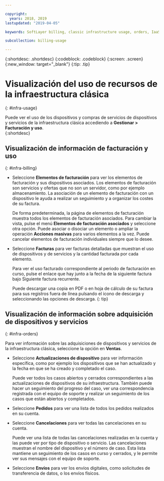 ```yaml
---

copyright:
  years: 2018, 2019
lastupdated: "2019-04-05"

keywords: SoftLayer billing, classic infrastructure usage, orders, IaaS usage, invoice

subcollection: billing-usage

---
```


{:shortdesc: .shortdesc}
{:codeblock: .codeblock}
{:screen: .screen}
{:new_window: target="_blank"}
{:tip: .tip}


# Visualización del uso de recursos de la infraestructura clásica
{: #infra-usage}

Puede ver el uso de los dispositivos y compras de servicios de dispositivos y servicios de la infraestructura clásica accediendo a **Gestionar > Facturación y uso**.  
{:shortdesc}

## Visualización de información de facturación y uso
{: #infra-billing}

* Seleccione **Elementos de facturación** para ver los elementos de facturación y sus dispositivos asociados. Los elementos de facturación son servicios y ofertas que no son un servidor, como por ejemplo almacenamiento. La asociación de un elemento de facturación con un dispositivo le ayuda a realizar un seguimiento y a organizar los costes de su factura.

  De forma predeterminada, la página de elementos de facturación muestra todos los elementos de facturación asociados. Para cambiar la vista, pulse el menú **Elementos de facturación asociados** y seleccione otra opción. Puede asociar o disociar un elemento o ampliar la operación **Acciones masivas** para varios elementos a la vez. Puede cancelar elementos de facturación individuales siempre que lo desee.
* Seleccione **Facturas** para ver facturas detalladas que muestran el uso de dispositivos y de servicios y la cantidad facturada por cada elemento.

   Para ver el uso facturado correspondiente al periodo de facturación en curso, pulse el enlace que hay junto a la fecha de la siguiente factura bajo Siguiente factura recurrente.

   Puede descargar una copia en PDF o en hoja de cálculo de su factura para sus registros fuera de línea pulsando el icono de descarga y seleccionando las opciones de descarga.
   {: tip}

## Visualización de información sobre adquisición de dispositivos y servicios
{: #infra-orders}

Para ver información sobre las adquisiciones de dispositivos y servicios de la infraestructura clásica, seleccione la opción en **Ventas**.

* Seleccione **Actualizaciones de dispositivo** para ver información específica, como por ejemplo los dispositivos que se han actualizado y la fecha en que se ha creado y completado el caso.

  Puede ver todos los casos abiertos y cerrados correspondientes a las actualizaciones de dispositivos de su infraestructura. También puede hacer un seguimiento del progreso del caso, ver una correspondencia registrada con el equipo de soporte y realizar un seguimiento de los casos que están abiertos y completados.
* Seleccione **Pedidos** para ver una lista de todos los pedidos realizados en su cuenta.
* Seleccione **Cancelaciones** para ver todas las cancelaciones en su cuenta.

  Puede ver una lista de todas las cancelaciones realizadas en la cuenta y las puede ver por tipo de dispositivo o servicio. Las cancelaciones muestran el nombre del dispositivo y el número de caso. Esta lista mantiene un seguimiento de los casos en curso y cerrados, y le permite ver sus mensajes con el equipo de soporte.  
* Seleccione **Envíos** para ver los envíos digitales, como solicitudes de transferencia de datos, o los envíos físicos.
